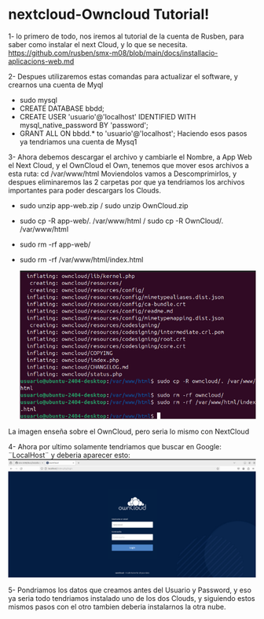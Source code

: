 # nextcloud-Owncloud Tutorial!

1- lo primero de todo, nos iremos al tutorial de la cuenta de Rusben, para saber como instalar el next Cloud, y lo que se necesita.
https://github.com/rusben/smx-m08/blob/main/docs/installacio-aplicacions-web.md

2- Despues utilizaremos estas comandas para actualizar el software, y crearnos una cuenta de Myql

- sudo mysql
- CREATE DATABASE bbdd;
- CREATE USER 'usuario'@'localhost' IDENTIFIED WITH mysql_native_password BY 'password';
- GRANT ALL ON bbdd.* to 'usuario'@'localhost';
Haciendo esos pasos ya tendriamos una cuenta de Mysq1

3- Ahora debemos descargar el archivo y cambiarle el Nombre, a App Web el Next Cloud, y el OwnCloud el Own, tenemos que mover esos archivos a esta ruta: cd /var/www/html
Moviendolos vamos a Descomprimirlos, y despues eliminaremos las 2 carpetas por que ya tendriamos los archivos importantes para poder descargars los Clouds.

- sudo unzip app-web.zip / sudo unzip OwnCloud.zip
- sudo cp -R app-web/. /var/www/html / sudo cp -R OwnCloud/. /var/www/html
- sudo rm -rf app-web/
- sudo rm -rf /var/www/html/index.html

  ![Imatge de rprjose](Imagenes/Imagen1.jpeg)

La imagen enseña sobre el OwnCloud, pero seria lo mismo con NextCloud

4- Ahora por ultimo solamente tendriamos que buscar en Google: ¨LocalHost¨ y deberia aparecer esto:
![Imatge de rprjose](Imagenes/Imagen2.jpeg)

5- Pondriamos los datos que creamos antes del Usuario y Password, y eso ya seria todo tendriamos instalado uno de los dos Clouds, y siguiendo estos mismos pasos con el otro tambien deberia instalarnos la otra nube.
